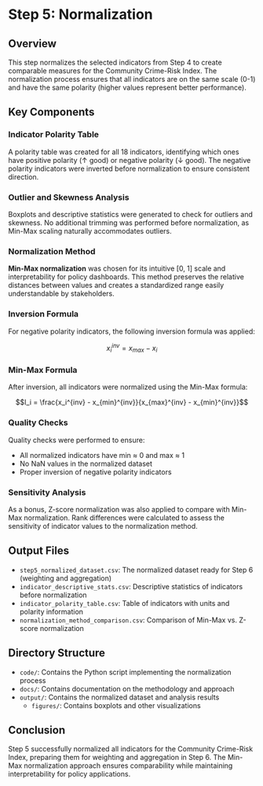 # Step 5: Normalization

## Overview

This step normalizes the selected indicators from Step 4 to create comparable measures for the Community Crime-Risk Index. The normalization process ensures that all indicators are on the same scale (0-1) and have the same polarity (higher values represent better performance).

## Key Components

### Indicator Polarity Table

A polarity table was created for all 18 indicators, identifying which ones have positive polarity (↑ good) or negative polarity (↓ good). The negative polarity indicators were inverted before normalization to ensure consistent direction.

### Outlier and Skewness Analysis

Boxplots and descriptive statistics were generated to check for outliers and skewness. No additional trimming was performed before normalization, as Min-Max scaling naturally accommodates outliers.

### Normalization Method

**Min-Max normalization** was chosen for its intuitive [0, 1] scale and interpretability for policy dashboards. This method preserves the relative distances between values and creates a standardized range easily understandable by stakeholders.

### Inversion Formula

For negative polarity indicators, the following inversion formula was applied:

$$x_i^{inv} = x_{max} - x_i$$

### Min-Max Formula

After inversion, all indicators were normalized using the Min-Max formula:

$$I_i = \frac{x_i^{inv} - x_{min}^{inv}}{x_{max}^{inv} - x_{min}^{inv}}$$

### Quality Checks

Quality checks were performed to ensure:
- All normalized indicators have min ≈ 0 and max ≈ 1
- No NaN values in the normalized dataset
- Proper inversion of negative polarity indicators

### Sensitivity Analysis

As a bonus, Z-score normalization was also applied to compare with Min-Max normalization. Rank differences were calculated to assess the sensitivity of indicator values to the normalization method.

## Output Files

- `step5_normalized_dataset.csv`: The normalized dataset ready for Step 6 (weighting and aggregation)
- `indicator_descriptive_stats.csv`: Descriptive statistics of indicators before normalization
- `indicator_polarity_table.csv`: Table of indicators with units and polarity information
- `normalization_method_comparison.csv`: Comparison of Min-Max vs. Z-score normalization

## Directory Structure

- `code/`: Contains the Python script implementing the normalization process
- `docs/`: Contains documentation on the methodology and approach
- `output/`: Contains the normalized dataset and analysis results
  - `figures/`: Contains boxplots and other visualizations

## Conclusion

Step 5 successfully normalized all indicators for the Community Crime-Risk Index, preparing them for weighting and aggregation in Step 6. The Min-Max normalization approach ensures comparability while maintaining interpretability for policy applications. 